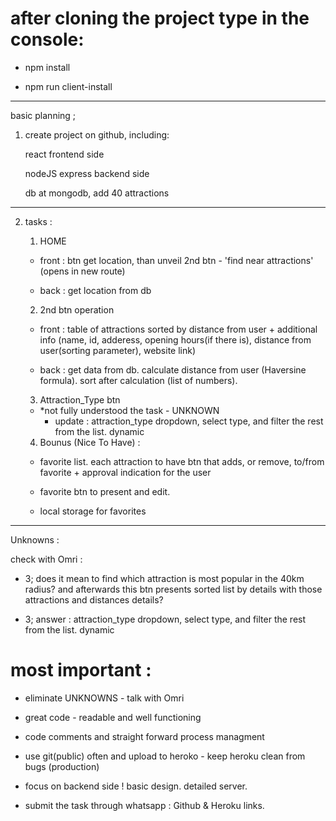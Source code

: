 # after cloning the project type in the console:

- npm install

- npm run client-install


--------------------------------------------------------

basic planning ;


1. create project on github, including:
    
    react frontend side
    
    nodeJS express backend side
    
    db at mongodb, add 40 attractions


--------------------------------------------------------

2. tasks :


    1. HOME

      - front : btn get location, than unveil 2nd btn - 'find near attractions' (opens in new route)

      - back : get location from db


    2. 2nd btn operation

      - front : table of attractions sorted by distance from user + additional info (name, id, adderess, opening hours(if there is), distance from user(sorting parameter), website link)

      - back : get data from db. calculate distance from user (Haversine formula). sort after calculation (list of numbers).


    3. Attraction_Type btn

      - *not fully understood the task - UNKNOWN 
          - update : attraction_type dropdown, select type, and filter the rest from the list. dynamic

    4. Bounus (Nice To Have) : 
    
      - favorite list. each attraction to have btn that adds, or remove, to/from favorite + approval indication for the user

      - favorite btn to present and edit.

      - local storage for favorites
 

--------------------------------------------------------

Unknowns :

check with Omri :
  
  - 3; does it mean to find which attraction is most popular in the 40km radius? and afterwards this btn presents sorted list by details with those attractions and distances details?

  - 3; answer : attraction_type dropdown, select type, and filter the rest from the list. dynamic


# most important :

* eliminate UNKNOWNS - talk with Omri

* great code - readable and well functioning

* code comments and straight forward process managment

* use git(public) often and upload to heroko - keep heroku clean from bugs (production)

* focus on backend side ! basic design. detailed server. 

* submit the task through whatsapp :  Github & Heroku links. 